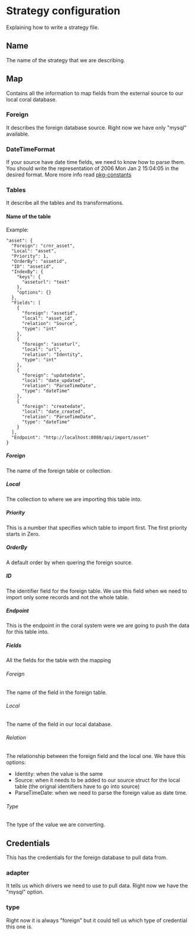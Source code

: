 # Strategy configuration

Explaining how to write a strategy file.

## Name

The name of the strategy that we are describing.

## Map

Contains all the information to map fields from the external source to our local coral database.

### Foreign

It describes the foreign database source. Right now we have only "mysql" available.

### DateTimeFormat

If your source have date time fields, we need to know how to parse them. You should write the representation of 2006 Mon Jan 2 15:04:05 in the desired format. More more info read [pkg-constants](https://golang.org/pkg/time/#pkg-constants)

### Tables

It describe all the tables and its transformations.

#### Name of the table

Example:
```
"asset": {
  "Foreign": "crnr_asset",
  "Local": "asset",
  "Priority": 1,
  "OrderBy": "assetid",
  "ID": "assetid",
  "IndexBy": {
    "keys": {
      "asseturl": "text"
    },
    "options": {}
  },
  "Fields": [
    {
      "foreign": "assetid",
      "local": "asset_id",
      "relation": "Source",
      "type": "int"
    },
    {
      "foreign": "asseturl",
      "local": "url",
      "relation": "Identity",
      "type": "int"
    },
    {
      "foreign": "updatedate",
      "local": "date_updated",
      "relation": "ParseTimeDate",
      "type": "dateTime"
    },
    {
      "foreign": "createdate",
      "local": "date_created",
      "relation": "ParseTimeDate",
      "type": "dateTime"
    }
  ],
  "Endpoint": "http://localhost:8080/api/import/asset"
}
```

##### Foreign

The name of the foreign table or collection.

##### Local

The collection to where we are importing this table into.

##### Priority

This is a number that specifies which table to import first. The first priority starts in Zero.

##### OrderBy

A default order by when quering the foreign source.

##### ID

The identifier field for the foreign table. We use this field when we need to import only some records and not the whole table.

##### Endpoint

This is the endpoint in the coral system were we are going to push the data for this table into.

##### Fields

All the fields for the table with the mapping

###### Foreign

The name of the field in the foreign table.

###### Local

The name of the field in our local database.

###### Relation

The relationship between the foreign field and the local one. We have this options:
- Identity: when the value is the same
- Source: when it needs to be added to our source struct for the local table (the orignal identifiers have to go into source)
- ParseTimeDate: when we need to parse the foreign value as date time.

###### Type

The type of the value we are converting.

## Credentials

This has the credentials for the foreign database to pull data from.

### adapter

It tells us which drivers we need to use to pull data. Right now we have the "mysql" option.

### type

Right now it is always "foreign" but it could tell us which type of credential this one is.
